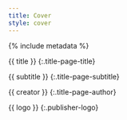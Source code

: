 ```yaml
---
title: Cover
style: cover
---
```


{% include metadata %}

{{ title }}
{:.title-page-title}

{{ subtitle }}
{:.title-page-subtitle}

{{ creator }}
{:.title-page-author}

{{ logo }}
{:.publisher-logo}